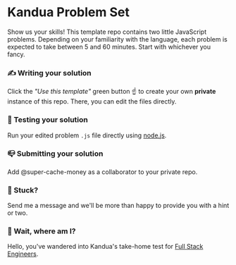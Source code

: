 # Kandua Problem Set 
Show us your skills! This template repo contains two little JavaScript problems.
Depending on your familiarity with the language, each problem is expected to take between 5 and 60 minutes.
Start with whichever you fancy.

### ✍️ Writing your solution
Click the _"Use this template"_ green button ☝️ to create your own **private** instance of this repo. There, you can edit the files directly.

### 🧪 Testing your solution
Run your edited problem `.js` file directly using [node.js](https://nodejs.org/en/download/).

### 📪 Submitting your solution
Add @super-cache-money as a collaborator to your private repo.

### 🤔 Stuck?
Send me a message and we'll be more than happy to provide you with a hint or two.

### 🥴 Wait, where am I?
Hello, you've wandered into Kandua's take-home test for [Full Stack Engineers](https://www.notion.so/kandua/Full-Stack-Engineer-3b1d7d29525145fca5f2dc16b6e30dd2).
